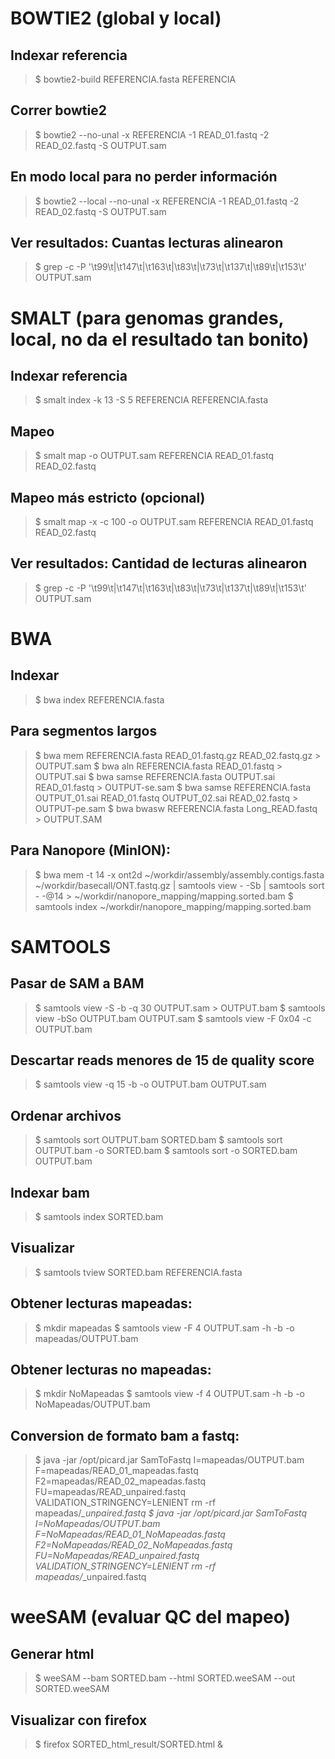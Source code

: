 # BOWTIE2 (global y local)

## Indexar referencia
>$ bowtie2-build REFERENCIA.fasta REFERENCIA

## Correr bowtie2
>$ bowtie2 --no-unal -x REFERENCIA -1 READ_01.fastq -2 READ_02.fastq -S OUTPUT.sam

## En modo local para no perder información
>$ bowtie2 --local --no-unal -x REFERENCIA -1 READ_01.fastq -2 READ_02.fastq -S OUTPUT.sam

## Ver resultados: Cuantas lecturas alinearon
>$ grep -c -P '\t99\t|\t147\t|\t163\t|\t83\t|\t73\t|\t137\t|\t89\t|\t153\t'
OUTPUT.sam

# SMALT (para genomas grandes, local, no da el resultado tan bonito)

## Indexar referencia
>$ smalt index -k 13 -S 5 REFERENCIA REFERENCIA.fasta

## Mapeo
>$ smalt map -o OUTPUT.sam REFERENCIA READ_01.fastq READ_02.fastq

## Mapeo más estricto (opcional)
>$ smalt map -x -c 100 -o OUTPUT.sam REFERENCIA READ_01.fastq READ_02.fastq

## Ver resultados: Cantidad de lecturas alinearon
>$ grep -c -P '\t99\t|\t147\t|\t163\t|\t83\t|\t73\t|\t137\t|\t89\t|\t153\t'
OUTPUT.sam

# BWA

## Indexar
>$ bwa index REFERENCIA.fasta

## Para segmentos largos
>$ bwa mem REFERENCIA.fasta READ_01.fastq.gz READ_02.fastq.gz > OUTPUT.sam
>$ bwa aln REFERENCIA.fasta READ_01.fastq > OUTPUT.sai
>$ bwa samse REFERENCIA.fasta OUTPUT.sai READ_01.fastq > OUTPUT-se.sam
>$ bwa samse REFERENCIA.fasta OUTPUT_01.sai READ_01.fastq OUTPUT_02.sai READ_02.fastq > OUTPUT-pe.sam
>$ bwa bwasw REFERENCIA.fasta Long_READ.fastq > OUTPUT.SAM

## Para Nanopore (MinION):
>$ bwa mem -t 14 -x ont2d ~/workdir/assembly/assembly.contigs.fasta ~/workdir/basecall/ONT.fastq.gz | samtools view - -Sb | samtools sort - -@14 > ~/workdir/nanopore_mapping/mapping.sorted.bam
>$ samtools index ~/workdir/nanopore_mapping/mapping.sorted.bam

# SAMTOOLS
## Pasar de SAM a BAM
>$ samtools view -S -b -q 30 OUTPUT.sam > OUTPUT.bam
>$ samtools view -bSo OUTPUT.bam OUTPUT.sam
>$ samtools view -F 0x04 -c OUTPUT.bam
## Descartar reads menores de 15 de quality score
>$ samtools view -q 15 -b -o OUTPUT.bam OUTPUT.sam
## Ordenar archivos
>$ samtools sort OUTPUT.bam SORTED.bam
>$ samtools sort OUTPUT.bam -o SORTED.bam
>$ samtools sort -o SORTED.bam OUTPUT.bam
## Indexar bam
>$ samtools index SORTED.bam
## Visualizar
>$ samtools tview SORTED.bam REFERENCIA.fasta
## Obtener lecturas mapeadas:
>$ mkdir mapeadas
>$ samtools view -F 4 OUTPUT.sam -h -b -o mapeadas/OUTPUT.bam
## Obtener lecturas no mapeadas:
>$ mkdir NoMapeadas
>$ samtools view -f 4 OUTPUT.sam -h -b -o NoMapeadas/OUTPUT.bam
## Conversion de formato bam a fastq:
>$ java -jar /opt/picard.jar SamToFastq I=mapeadas/OUTPUT.bam F=mapeadas/READ_01_mapeadas.fastq F2=mapeadas/READ_02_mapeadas.fastq FU=mapeadas/READ_unpaired.fastq VALIDATION_STRINGENCY=LENIENT
rm -rf mapeadas/*_unpaired.fastq
>$ java -jar /opt/picard.jar SamToFastq I=NoMapeadas/OUTPUT.bam F=NoMapeadas/READ_01_NoMapeadas.fastq F2=NoMapeadas/READ_02_NoMapeadas.fastq FU=NoMapeadas/READ_unpaired.fastq VALIDATION_STRINGENCY=LENIENT
rm -rf mapeadas/*_unpaired.fastq

# weeSAM (evaluar QC del mapeo)
## Generar html
>$ weeSAM --bam SORTED.bam --html SORTED.weeSAM --out SORTED.weeSAM
## Visualizar con firefox
>$ firefox SORTED_html_result/SORTED.html &
